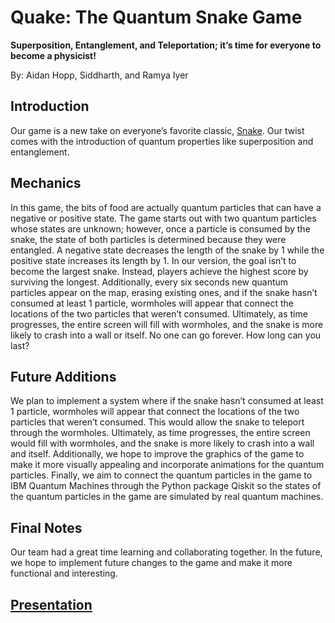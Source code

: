 # Quake: The Quantum Snake Game
**Superposition, Entanglement, and Teleportation; it’s time for everyone to become a physicist!**

By: Aidan Hopp, Siddharth, and Ramya Iyer

## Introduction
Our game is a new take on everyone’s favorite classic, [Snake](https://en.wikipedia.org/wiki/Snake_(video_game_genre)). Our twist comes with the introduction of quantum properties like superposition and entanglement.

## Mechanics
In this game, the bits of food are actually quantum particles that can have a negative or positive state. The game starts out with two quantum particles whose states are unknown; however, once a particle is consumed by the snake, the state of both particles is determined because they were entangled.  A negative state decreases the length of the snake by 1 while the positive state increases its length by 1. In our version, the goal isn’t to become the largest snake. Instead, players achieve the highest score by surviving the longest. Additionally, every six seconds new quantum particles appear on the map, erasing existing ones, and if the snake hasn’t consumed at least 1 particle, wormholes will appear that connect the locations of the two particles that weren’t consumed. Ultimately, as time progresses, the entire screen will fill with wormholes, and the snake is more likely to crash into a wall or itself. No one can go forever. How long can you last?

## Future Additions
We plan to implement a system where if the snake hasn’t consumed at least 1 particle, wormholes will appear that connect the locations of the two particles that weren’t consumed. This would allow the snake to teleport through the wormholes. Ultimately, as time progresses, the entire screen would fill with wormholes, and the snake is more likely to crash into a wall and itself. Additionally, we hope to improve the graphics of the game to make it more visually appealing and incorporate animations for the quantum particles. Finally, we aim to connect the quantum particles in the game to IBM Quantum Machines through the Python package Qiskit so the states of the quantum particles in the game are simulated by real quantum machines.

## Final Notes
Our team had a great time learning and collaborating together. In the future, we hope to implement future changes to the game and make it more functional and interesting.

## [Presentation](https://docs.google.com/presentation/d/1mhVwoqBBoOyyfy_bkLH7H0eSVAo0yB9kV9-Ywm-p1Ys/edit?usp=sharing)
